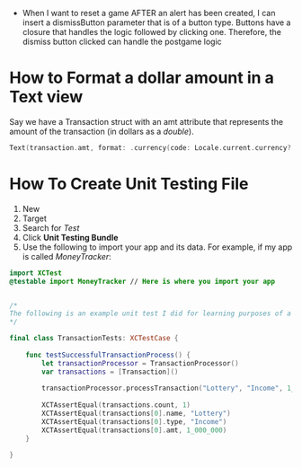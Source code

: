 - When I want to reset a game AFTER an alert has been created, I can insert a dismissButton parameter that is of a button type. Buttons have a closure that handles the logic followed by clicking one. Therefore, the dismiss button clicked can handle the postgame logic
# How to Format a dollar amount in a Text view
Say we have a Transaction struct with an amt attribute that represents the amount of the transaction (in dollars as a *double*).
```swift
Text(transaction.amt, format: .currency(code: Locale.current.currency?.identifier ?? "USD"))
```
# How To Create Unit Testing File
1. New
2. Target
3. Search for *Test*
4. Click **Unit Testing Bundle**
5. Use the following to import your app and its data. For example, if my app is called *MoneyTracker*:
```swift
import XCTest
@testable import MoneyTracker // Here is where you import your app


/*
The following is an example unit test I did for learning purposes of a simple money tracking app
*/

final class TransactionTests: XCTestCase {
    
    func testSuccessfulTransactionProcess() {
        let transactionProcessor = TransactionProcessor()
        var transactions = [Transaction]()
        
		transactionProcessor.processTransaction("Lottery", "Income", 1_000_000, &transactions)
        
        XCTAssertEqual(transactions.count, 1)
        XCTAssertEqual(transactions[0].name, "Lottery")
        XCTAssertEqual(transactions[0].type, "Income")
        XCTAssertEqual(transactions[0].amt, 1_000_000)
    }

}
```